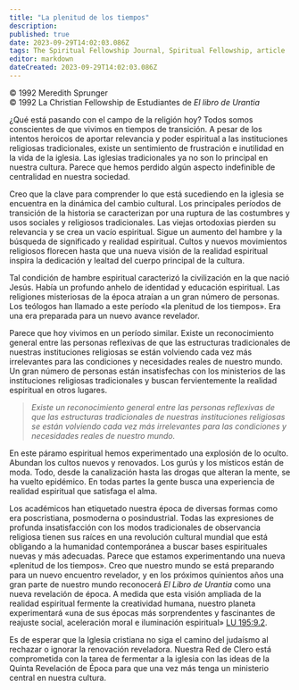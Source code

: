 ```yaml
---
title: "La plenitud de los tiempos"
description: 
published: true
date: 2023-09-29T14:02:03.086Z
tags: The Spiritual Fellowship Journal, Spiritual Fellowship, article
editor: markdown
dateCreated: 2023-09-29T14:02:03.086Z
---
```


<p class="v-card v-sheet theme--light grey lighten-3 px-2">© 1992 Meredith Sprunger<br>© 1992 La Christian Fellowship de Estudiantes de <i>El libro de Urantia</i></p>


¿Qué está pasando con el campo de la religión hoy? Todos somos conscientes de que vivimos en tiempos de transición. A pesar de los intentos heroicos de aportar relevancia y poder espiritual a las instituciones religiosas tradicionales, existe un sentimiento de frustración e inutilidad en la vida de la iglesia. Las iglesias tradicionales ya no son lo principal en nuestra cultura. Parece que hemos perdido algún aspecto indefinible de centralidad en nuestra sociedad.

Creo que la clave para comprender lo que está sucediendo en la iglesia se encuentra en la dinámica del cambio cultural. Los principales períodos de transición de la historia se caracterizan por una ruptura de las costumbres y usos sociales y religiosos tradicionales. Las viejas ortodoxias pierden su relevancia y se crea un vacío espiritual. Sigue un aumento del hambre y la búsqueda de significado y realidad espiritual. Cultos y nuevos movimientos religiosos florecen hasta que una nueva visión de la realidad espiritual inspira la dedicación y lealtad del cuerpo principal de la cultura.

Tal condición de hambre espiritual caracterizó la civilización en la que nació Jesús. Había un profundo anhelo de identidad y educación espiritual. Las religiones misteriosas de la época atraían a un gran número de personas. Los teólogos han llamado a este período «la plenitud de los tiempos». Era una era preparada para un nuevo avance revelador.

Parece que hoy vivimos en un período similar. Existe un reconocimiento general entre las personas reflexivas de que las estructuras tradicionales de nuestras instituciones religiosas se están volviendo cada vez más irrelevantes para las condiciones y necesidades reales de nuestro mundo. Un gran número de personas están insatisfechas con los ministerios de las instituciones religiosas tradicionales y buscan fervientemente la realidad espiritual en otros lugares.

> _Existe un reconocimiento general entre las personas reflexivas de que las estructuras tradicionales de nuestras instituciones religiosas se están volviendo cada vez más irrelevantes para las condiciones y necesidades reales de nuestro mundo._

En este páramo espiritual hemos experimentado una explosión de lo oculto. Abundan los cultos nuevos y renovados. Los gurús y los místicos están de moda. Todo, desde la canalización hasta las drogas que alteran la mente, se ha vuelto epidémico. En todas partes la gente busca una experiencia de realidad espiritual que satisfaga el alma.

Los académicos han etiquetado nuestra época de diversas formas como era poscristiana, posmoderna o posindustrial. Todas las expresiones de profunda insatisfacción con los modos tradicionales de observancia religiosa tienen sus raíces en una revolución cultural mundial que está obligando a la humanidad contemporánea a buscar bases espirituales nuevas y más adecuadas. Parece que estamos experimentando una nueva «plenitud de los tiempos». Creo que nuestro mundo se está preparando para un nuevo encuentro revelador, y en los próximos quinientos años una gran parte de nuestro mundo reconocerá _El Libro de Urantia_ como una nueva revelación de época. A medida que esta visión ampliada de la realidad espiritual fermente la creatividad humana, nuestro planeta experimentará «una de sus épocas más sorprendentes y fascinantes de reajuste social, aceleración moral e iluminación espiritual» [LU 195:9.2](/es/The_Urantia_Book/195#p9_2).

Es de esperar que la Iglesia cristiana no siga el camino del judaísmo al rechazar o ignorar la renovación reveladora. Nuestra Red de Clero está comprometida con la tarea de fermentar a la iglesia con las ideas de la Quinta Revelación de Época para que una vez más tenga un ministerio central en nuestra cultura.


